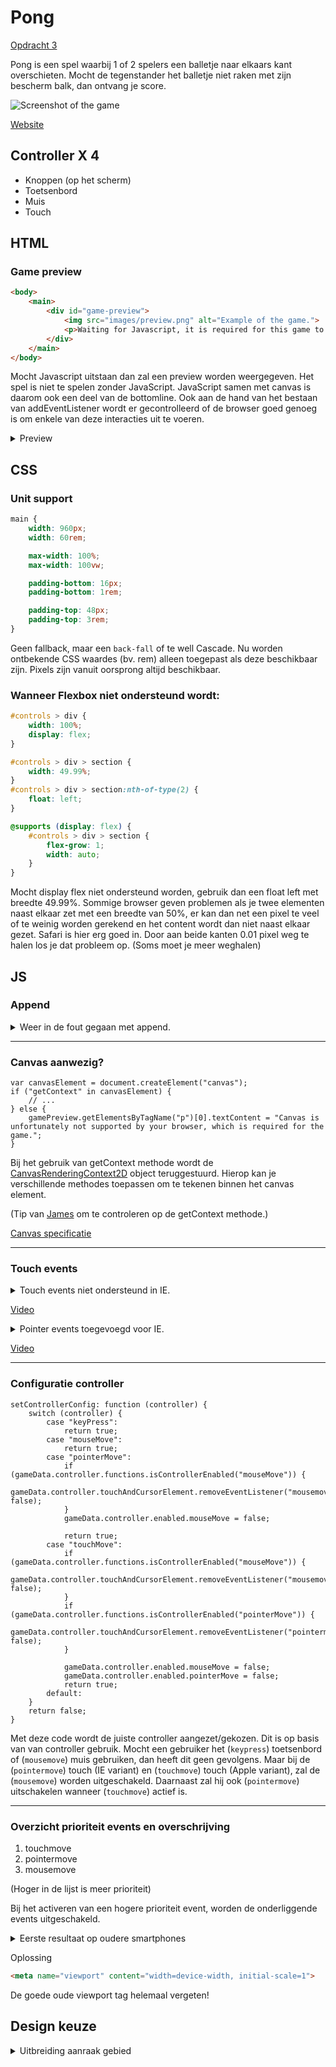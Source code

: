 # Pong

[Opdracht 3](assignment.md)

Pong is een spel waarbij 1 of 2 spelers een balletje naar elkaars kant overschieten. Mocht de tegenstander het balletje niet raken met zijn bescherm balk, dan ontvang je score.

![Screenshot of the game](readme-content/screenshot.png)

[Website](https://iiyama12.github.io/browser-technologies-1/opdracht3/)


## Controller X 4
* Knoppen (op het scherm)
* Toetsenbord
* Muis
* Touch



## HTML

### Game preview
```HTML
<body>
    <main>
        <div id="game-preview">
            <img src="images/preview.png" alt="Example of the game.">
            <p>Waiting for Javascript, it is required for this game to work.</p>
        </div>
    </main>
</body>
```
Mocht Javascript uitstaan dan zal een preview worden weergegeven. Het spel is niet te spelen zonder JavaScript. JavaScript samen met canvas is daarom ook een deel van de bottomline. Ook aan de hand van het bestaan van addEventListener wordt er gecontrolleerd of de browser goed genoeg is om enkele van deze interacties uit te voeren.

<details>
    <summary>Preview</summary>
    <img src="https://raw.githubusercontent.com/IIYAMA12/browser-technologies-1/master/opdracht3/readme-content/preview.png" alt="Preview game">
</details>





## CSS

### Unit support

```CSS
main {
    width: 960px;
    width: 60rem;

    max-width: 100%;
    max-width: 100vw;

    padding-bottom: 16px;
    padding-bottom: 1rem;

    padding-top: 48px;
    padding-top: 3rem;
}
```
Geen fallback, maar een `back-fall` of te well Cascade. Nu worden ontbekende CSS waardes (bv. rem) alleen toegepast als deze beschikbaar zijn. Pixels zijn vanuit oorsprong altijd beschikbaar.


### Wanneer Flexbox niet ondersteund wordt:
```CSS
#controls > div {
    width: 100%;
    display: flex;
}

#controls > div > section {
    width: 49.99%;
}
#controls > div > section:nth-of-type(2) {
    float: left;
}

@supports (display: flex) {
    #controls > div > section {
        flex-grow: 1;
        width: auto;
    }
}
```
Mocht display flex niet ondersteund worden, gebruik dan een float left met breedte 49.99%. Sommige browser geven problemen als je twee elementen naast elkaar zet met een breedte van 50%, er kan dan net een pixel te veel of te weinig worden gerekend en het content wordt dan niet naast elkaar gezet. Safari is hier erg goed in. Door aan beide kanten 0.01 pixel weg te halen los je dat probleem op. (Soms moet je meer weghalen)


## JS

### Append

<details>
    <summary>
        Weer in de fout gegaan met append.
    </summary>
    <img src="https://raw.githubusercontent.com/IIYAMA12/browser-technologies-1/master/opdracht3/readme-content/append-error.jpg" alt="Append error"/>
    <p>De methode <i>append</i> lijkt heel erg op appendChild, maar deze methode is nog vrij nieuw voor deze browsers. Voor mij is het logisch om append ook te gebruiken voor maar 1 HTML node, ook al ondersteund hij het om er meer toe te voegen.</p>
</details>

---

### Canvas aanwezig?
```JS
var canvasElement = document.createElement("canvas");
if ("getContext" in canvasElement) {
    // ...
} else {
    gamePreview.getElementsByTagName("p")[0].textContent = "Canvas is unfortunately not supported by your browser, which is required for the game.";
}
```
Bij het gebruik van getContext methode wordt de [CanvasRenderingContext2D](https://html.spec.whatwg.org/multipage/canvas.html#canvasrenderingcontext2d) object teruggestuurd. Hierop kan je verschillende methodes toepassen om te tekenen binnen het canvas element.

(Tip van [James](https://github.com/Jamerrone) om te controleren op de getContext methode.)

[Canvas specificatie](https://html.spec.whatwg.org/multipage/canvas.html#the-canvas-element)

---

### Touch events

<details>
    <summary>
        Touch events niet ondersteund in IE.
    </summary>
    <img src="https://raw.githubusercontent.com/IIYAMA12/browser-technologies-1/master/opdracht3/readme-content/touch-not-supported-uses-cursor.jpg" alt="Touch events niet ondersteund in IE"/>
    <p>Internet Explorer ondersteund de <i>touch(Move) events</i> niet. Maar wel de mousemove event. Hierdoor volgt hij de muis wel waardoor de twee balken gelijk blijven.</p>
</details>

[Video](https://vimeo.com/262180748)

<details>
    <summary>
        Pointer events toegevoegd voor IE.
    </summary>
    <img src="https://raw.githubusercontent.com/IIYAMA12/browser-technologies-1/master/opdracht3/readme-content/pointer-events-added.jpg" alt="Pointer events toegevoegd voor IE"/>
    <p>Na het toevoegen van de <i>pointer events</i> ondersteund ook de tablet ook touch.</p>
</details>

[Video](https://vimeo.com/262180800)

---

### Configuratie controller
```JS
setControllerConfig: function (controller) {
    switch (controller) {
        case "keyPress":
            return true;
        case "mouseMove":
            return true;
        case "pointerMove":
            if (gameData.controller.functions.isControllerEnabled("mouseMove")) {
                gameData.controller.touchAndCursorElement.removeEventListener("mousemove",gameData.controller.functions.mouseMove, false);
            }
            gameData.controller.enabled.mouseMove = false;

            return true;
        case "touchMove":
            if (gameData.controller.functions.isControllerEnabled("mouseMove")) {
                gameData.controller.touchAndCursorElement.removeEventListener("mousemove",gameData.controller.functions.mouseMove, false);
            }
            if (gameData.controller.functions.isControllerEnabled("pointerMove")) {
                gameData.controller.touchAndCursorElement.removeEventListener("pointermove",gameData.controller.functions.pointerMove, false);
            }

            gameData.controller.enabled.mouseMove = false;
            gameData.controller.enabled.pointerMove = false;
            return true;
        default:
    }
    return false;
}
```
Met deze code wordt de juiste controller aangezet/gekozen. Dit is op basis van van controller gebruik. Mocht een gebruiker het (`keypress`) toetsenbord of (`mousemove`) muis gebruiken, dan heeft dit geen gevolgens. Maar bij de (`pointermove`) touch (IE variant) en (`touchmove`) touch (Apple variant), zal de (`mousemove`) worden uitgeschakeld. Daarnaast zal hij ook (`pointermove`) uitschakelen wanneer (`touchmove`) actief is.

---

### Overzicht prioriteit events en overschrijving
1. touchmove
2. pointermove
3. mousemove

(Hoger in de lijst is meer prioriteit)

Bij het activeren van een hogere prioriteit event, worden de onderliggende events uitgeschakeld.


<details>
    <summary>
        Eerste resultaat op oudere smartphones
    </summary>
    <ul>
        <li>
            <img src="https://raw.githubusercontent.com/IIYAMA12/browser-technologies-1/master/opdracht3/readme-content/first-mobile-layout-1.jpg" alt="Samsung"/>
            <p>Op deze Samsung smartphone werkte de game in zijn geheel. De knoppen werkte helaas niet helemaal goed omdat deze veel te klein waren.</p>
        <li>
        <li>
            <img src="https://raw.githubusercontent.com/IIYAMA12/browser-technologies-1/master/opdracht3/readme-content/first-mobile-layout-2.jpg" alt="O?"/>
            <p>Op deze smartphone was de schaal verhouding ook niet optimaal.</p>
        <li>
    </ul>
</details>

Oplossing
```HTML
<meta name="viewport" content="width=device-width, initial-scale=1">
```
De goede oude viewport tag helemaal vergeten!


## Design keuze
<details>
    <summary>
        Uitbreiding aanraak gebied
    </summary>
    <img src="https://raw.githubusercontent.com/IIYAMA12/browser-technologies-1/master/opdracht3/readme-content/touch-area.png" alt="Touch gebied"/>
    <p>Aan de zijkanten van het spel is een extra aanraak oppervalte vrij gehouden voor touch apparaten. Hierdoor wordt je zicht op de schuivers `niet belemmerd` tijdens het spelen.</p>
</details>
